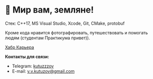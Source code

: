 # 🖖 Мир вам, земляне!

Стек:
C++17, MS Visual Studio, Xcode, Git, CMake, protobuf

Кроме кода нравится фотографировать, путешествовать и помогать людям (студентам Практикума привет)).

[Хабр Карьера](https://career.habr.com/kutuzzzov)



**Контакты для связи:**
- Telegram: [kutuzzzov](https://t.me/kutuzzzov)
- E-mail: v.v.kutuzov@gmail.com
